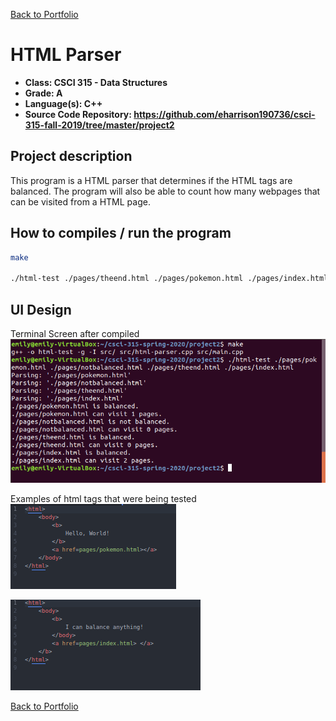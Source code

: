 [Back to Portfolio](./)

HTML Parser
===============

-   **Class: CSCI 315 - Data Structures** 
-   **Grade: A**
-   **Language(s): C++**
-   **Source Code Repository: https://github.com/eharrison190736/csci-315-fall-2019/tree/master/project2**

## Project description
This program is a HTML parser that determines if the HTML tags are balanced. The program will also be able to count how many webpages that can be visited from a HTML page. 

## How to compiles / run the program

```bash
make

./html-test ./pages/theend.html ./pages/pokemon.html ./pages/index.html ./pages/notbalanced.html
```

## UI Design



  Terminal Screen after compiled
![screenshot](/images/Screenshot1.png)




Examples of html tags that were being tested
![screenshot](/images/Screenshot2.png)



![screenshot](/images/Screenshot3.png)





[Back to Portfolio](./)
